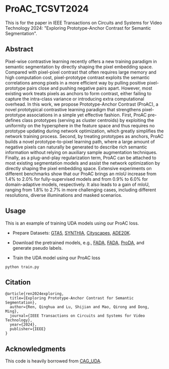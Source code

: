 # ProAC_TCSVT2024
This is for the paper in IEEE Transactions on Circuits and Systems for Video Technology 2024: "Exploring Prototype-Anchor Contrast for Semantic Segmentation".

Abstract
---
Pixel-wise contrastive learning recently offers a new training paradigm in semantic segmentation by directly shaping the pixel embedding space. Compared with pixel-pixel contrast that often requires large memory and high computation cost, pixel-prototype contrast exploits the semantic correlations among pixels in a more efficient way by pulling positive pixel-prototype pairs close and pushing negative pairs apart. However, most existing work treats pixels as anchors to form contrast, either failing to capture the intra-class variance or introducing extra computational overhead. In this work, we propose Prototype-Anchor Contrast (ProAC), a novel prototypical contrastive learning paradigm that strengthens pixel-prototype associations in a simple yet effective fashion. First, ProAC pre-defines class prototypes (serving as cluster centroids) by exploiting the uniformity on the hypersphere in the feature space and thus requires no prototype updating during network optimization, which greatly simplifies the network training process. Second, by treating prototypes as anchors, ProAC builds a novel prototype-to-pixel learning path, where a large amount of negative pixels can naturally be generated to describe rich semantic information without relying on auxiliary sample augmentation techniques. Finally, as a plug-and-play regularization term, ProAC can be attached to most existing segmentation models and assist the network optimization by directly shaping the pixel embedding space. Extensive experiments on different benchmarks show that our ProAC brings an mIoU increase from 1.4% to 2.0% for fully-supervised models and from 0.9% to 6.0% for domain-adaptive models, respectively. It also leads to a gain of mIoU, ranging from 1.8% to 2.7% in more challenging cases, including different resolutions, diverse illuminations and masked scenarios.

Usage
---
This is an example of training UDA models using our ProAC loss.

- Prepare Datasets: [GTA5](https://download.visinf.tu-darmstadt.de/data/from_games/), [SYNTHIA](https://synthia-dataset.net/), [Cityscapes](https://www.cityscapes-dataset.com/), [ADE20K](https://groups.csail.mit.edu/vision/datasets/ADE20K/).

- Download the pretrained models, e.g., [FADA](https://github.com/JDAI-CV/FADA), [FADA](https://github.com/YanchaoYang/FDA), [ProDA](https://github.com/microsoft/ProDA), and generate pseudo labels.

- Train the UDA model using our ProAC loss
```
python train.py
```

Citation
---
```
@article{ren2024exploring,
  title={Exploring Prototype-Anchor Contrast for Semantic Segmentation},
  author={Ren, Qinghua and Lu, Shijian and Mao, Qirong and Dong, Ming},
  journal={IEEE Transactions on Circuits and Systems for Video Technology},
  year={2024},
  publisher={IEEE}
}
```
Acknowledgments
---
This code is heavily borrowed from [CAG_UDA](https://github.com/RogerZhangzz/CAG_UDA).
